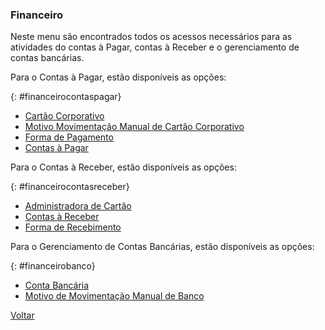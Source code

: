 ### Financeiro

Neste menu são encontrados todos os acessos necessários para as atividades do contas à Pagar, contas à Receber e o gerenciamento de contas bancárias.



Para o Contas à Pagar, estão disponíveis as opções:

{: #financeirocontaspagar}

- [Cartão Corporativo](financeiro_cartao_corporativo.md#cartaocorporativo) 
- [Motivo Movimentação Manual de Cartão Corporativo](financeiro_motivo_movimentacao_manual_cartao.md#cadastro)
- [Forma de Pagamento](financeiro_forma_pagamento.md#cadastro)
- [Contas à Pagar](financeiro_contas_pagar.md#contaspagar)



Para o Contas à Receber, estão disponíveis as opções:

{: #financeirocontasreceber}

- [Administradora de Cartão](financeiro_administradora_cartao.md)
- [Contas à Receber](financeiro_contas_receber.md)
- [Forma de Recebimento](financeiro_forma_recebimento.md)



Para o Gerenciamento de Contas Bancárias, estão disponíveis as opções:

{: #financeirobanco}

- [Conta Bancária](financeiro_conta_bancaria.md)
- [Motivo de Movimentação Manual de Banco](financeiro_motivo_movimentacao_manual_banco.md)



[Voltar](index.md)

